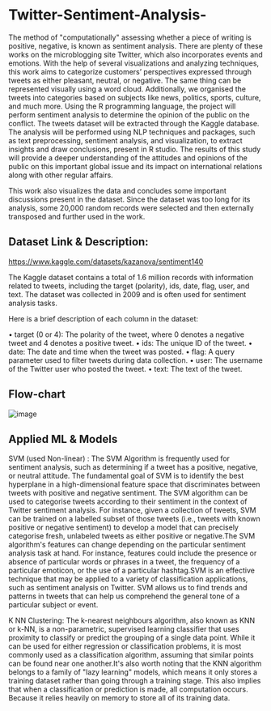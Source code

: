 # Twitter-Sentiment-Analysis-
The method of "computationally" assessing whether a piece of writing is positive, negative, is known as sentiment analysis. There are plenty of these works on the
microblogging site Twitter, which also incorporates events and emotions. With the help of several visualizations and analyzing techniques, this work aims to categorize customers’ perspectives expressed through tweets as either pleasant, neutral, or negative. The same thing can be represented visually using a word cloud.
 Additionally, we organised the tweets into categories based on subjects like news, politics, sports, culture, and much more. Using the R programming language, the project will perform sentiment analysis to determine the opinion of the public on the conflict. The tweets dataset will be extracted through the Kaggle database. The analysis will be performed using NLP techniques and packages, such as text preprocessing, sentiment analysis, and visualization, to extract insights and draw conclusions, present in R studio. The results of this study will provide a deeper understanding of the attitudes and opinions of the public on this important global issue and its impact on international relations along with other regular affairs.

 This work also visualizes the data and concludes some important discussions present in the dataset. Since the dataset was too long for its analysis, some 20,000 random records were selected and then externally transposed and further used in the work.

## Dataset Link & Description: 
https://www.kaggle.com/datasets/kazanova/sentiment140

The Kaggle dataset contains a total of 1.6 million records with information related to tweets, including the target (polarity), ids, date, flag, user, and text. The dataset was collected in 2009 and is often used for sentiment analysis tasks.

Here is a brief description of each column in the dataset:

• target (0 or 4): The polarity of the tweet, where 0 denotes a negative tweet and 4 denotes a positive tweet.
• ids: The unique ID of the tweet.
• date: The date and time when the tweet was posted.
• flag: A query parameter used to filter tweets during data collection.
• user: The username of the Twitter user who posted the tweet.
• text: The text of the tweet.

## Flow-chart
![image](https://github.com/pulak2002/Twitter-Sentiment-Analysis-/assets/110912267/c0ebb69c-67ed-4e6c-bb01-9a8ac3f606f4)

## Applied ML &  Models

SVM (used Non-linear) :
The SVM Algorithm is frequently used for sentiment analysis, such as determining if a tweet has a positive, negative, or neutral attitude. The fundamental goal of SVM is to identify the best hyperplane in a high-dimensional feature space that discriminates between tweets with positive and negative sentiment.
The SVM algorithm can be used to categorise tweets according to their sentiment in the context of Twitter sentiment analysis. For instance, given a collection of tweets, SVM can be trained on a labelled subset of those tweets (i.e., tweets with known positive or negative sentiment) to develop a model that can precisely categorise fresh, unlabeled tweets as either positive or negative.The SVM algorithm's features can change depending on the particular sentiment analysis task at hand. For instance, features could include the presence or absence of particular words or phrases in a tweet, the frequency of a particular emoticon, or the use of a particular hashtag.SVM is an effective technique that may be applied to a variety of classification applications, such as sentiment analysis on Twitter. SVM allows us to find trends and patterns in tweets that can help us comprehend the general tone of a particular subject or event.

K NN Clustering:
The k-nearest neighbours algorithm, also known as KNN or k-NN, is a non-parametric, supervised learning classifier that uses proximity to classify or predict the grouping of a single data point. While it can be used for either regression or classification problems, it is most commonly used as a classification algorithm, assuming that similar points can be found near one another.It's also worth noting that the KNN algorithm belongs to a family of "lazy learning" models, which means it only stores a training dataset rather than going through a training stage. This also implies that when a classification or prediction is made, all computation occurs. Because it relies heavily on memory to store all of its training data.


